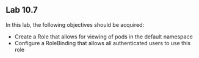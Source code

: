 ## Lab 10.7

In this lab, the following objectives should be acquired:
- Create a Role that allows for viewing of pods in the default namespace
- Configure a RoleBinding that allows all authenticated users to use this role
